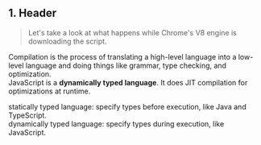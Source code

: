 ## 1. Header
> Let's take a look at what happens while Chrome's V8 engine is downloading the script.

Compilation is the process of translating a high-level language into a low-level language and doing things like grammar, type checking, and optimization.  
JavaScript is a **dynamically typed language**. It does JIT compilation for optimizations at runtime.

statically typed language: specify types before execution, like Java and TypeScript.  
dynamically typed language: specify types during execution, like JavaScript.
